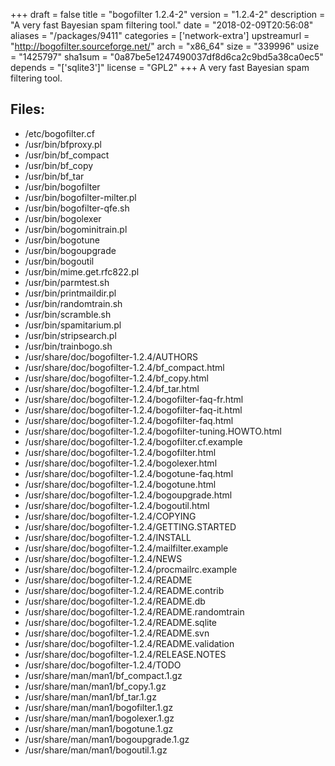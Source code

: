 +++
draft = false
title = "bogofilter 1.2.4-2"
version = "1.2.4-2"
description = "A very fast Bayesian spam filtering tool."
date = "2018-02-09T20:56:08"
aliases = "/packages/9411"
categories = ['network-extra']
upstreamurl = "http://bogofilter.sourceforge.net/"
arch = "x86_64"
size = "339996"
usize = "1425797"
sha1sum = "0a87be5e1247490037df8d6ca2c9bd5a38ca0ec5"
depends = "['sqlite3']"
license = "GPL2"
+++
A very fast Bayesian spam filtering tool.

## Files: 
* /etc/bogofilter.cf
* /usr/bin/bfproxy.pl
* /usr/bin/bf_compact
* /usr/bin/bf_copy
* /usr/bin/bf_tar
* /usr/bin/bogofilter
* /usr/bin/bogofilter-milter.pl
* /usr/bin/bogofilter-qfe.sh
* /usr/bin/bogolexer
* /usr/bin/bogominitrain.pl
* /usr/bin/bogotune
* /usr/bin/bogoupgrade
* /usr/bin/bogoutil
* /usr/bin/mime.get.rfc822.pl
* /usr/bin/parmtest.sh
* /usr/bin/printmaildir.pl
* /usr/bin/randomtrain.sh
* /usr/bin/scramble.sh
* /usr/bin/spamitarium.pl
* /usr/bin/stripsearch.pl
* /usr/bin/trainbogo.sh
* /usr/share/doc/bogofilter-1.2.4/AUTHORS
* /usr/share/doc/bogofilter-1.2.4/bf_compact.html
* /usr/share/doc/bogofilter-1.2.4/bf_copy.html
* /usr/share/doc/bogofilter-1.2.4/bf_tar.html
* /usr/share/doc/bogofilter-1.2.4/bogofilter-faq-fr.html
* /usr/share/doc/bogofilter-1.2.4/bogofilter-faq-it.html
* /usr/share/doc/bogofilter-1.2.4/bogofilter-faq.html
* /usr/share/doc/bogofilter-1.2.4/bogofilter-tuning.HOWTO.html
* /usr/share/doc/bogofilter-1.2.4/bogofilter.cf.example
* /usr/share/doc/bogofilter-1.2.4/bogofilter.html
* /usr/share/doc/bogofilter-1.2.4/bogolexer.html
* /usr/share/doc/bogofilter-1.2.4/bogotune-faq.html
* /usr/share/doc/bogofilter-1.2.4/bogotune.html
* /usr/share/doc/bogofilter-1.2.4/bogoupgrade.html
* /usr/share/doc/bogofilter-1.2.4/bogoutil.html
* /usr/share/doc/bogofilter-1.2.4/COPYING
* /usr/share/doc/bogofilter-1.2.4/GETTING.STARTED
* /usr/share/doc/bogofilter-1.2.4/INSTALL
* /usr/share/doc/bogofilter-1.2.4/mailfilter.example
* /usr/share/doc/bogofilter-1.2.4/NEWS
* /usr/share/doc/bogofilter-1.2.4/procmailrc.example
* /usr/share/doc/bogofilter-1.2.4/README
* /usr/share/doc/bogofilter-1.2.4/README.contrib
* /usr/share/doc/bogofilter-1.2.4/README.db
* /usr/share/doc/bogofilter-1.2.4/README.randomtrain
* /usr/share/doc/bogofilter-1.2.4/README.sqlite
* /usr/share/doc/bogofilter-1.2.4/README.svn
* /usr/share/doc/bogofilter-1.2.4/README.validation
* /usr/share/doc/bogofilter-1.2.4/RELEASE.NOTES
* /usr/share/doc/bogofilter-1.2.4/TODO
* /usr/share/man/man1/bf_compact.1.gz
* /usr/share/man/man1/bf_copy.1.gz
* /usr/share/man/man1/bf_tar.1.gz
* /usr/share/man/man1/bogofilter.1.gz
* /usr/share/man/man1/bogolexer.1.gz
* /usr/share/man/man1/bogotune.1.gz
* /usr/share/man/man1/bogoupgrade.1.gz
* /usr/share/man/man1/bogoutil.1.gz
